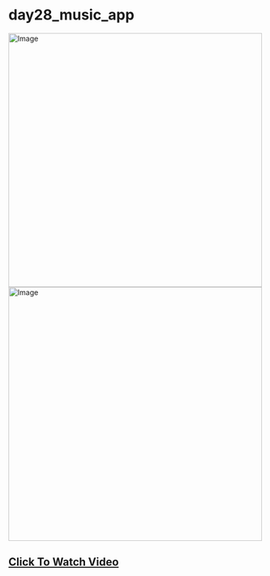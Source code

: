 # day28_music_app

<img src="https://github.com/justatulcodes/day28_music_app/assets/106759388/a38d1ff7-a38f-44ce-a823-f436ccaee31f" alt="Image" width="500" height="500">

<img src="https://github.com/justatulcodes/day28_music_app/assets/106759388/b3ea3608-54c6-4c6d-9ae5-eeb4491a9817" alt="Image" width="500" height="500">

## [Click To Watch Video](https://www.youtube.com/watch?v=y6LGFMtGEq0&ab_channel=Expeknow)


